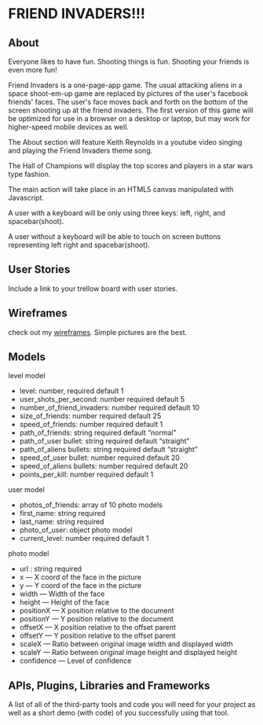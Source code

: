 # FRIEND INVADERS!!!

## About

Everyone likes to have fun.  Shooting things is fun.  Shooting your friends is even more fun!

Friend Invaders is a one-page-app game.  The usual attacking aliens in a space shoot-em-up game are replaced by 
pictures of the user's facebook friends' faces.  The user's face moves back and forth on the bottom of the screen shooting up at the friend invaders.  The first version of this game will be optimized for use in a browser on a desktop or laptop, but may work for higher-speed mobile devices as well. 

The About section will feature Keith Reynolds in a youtube video singing and playing the Friend Invaders theme song.

The Hall of Champions will display the top scores and players in a star wars type fashion.

The main action will take place in an HTML5 canvas manipulated with Javascript.

A user with a keyboard will be only using three keys: left, right, and spacebar(shoot).

A user without a keyboard will be able to touch on screen buttons representing left right and spacebar(shoot).
## User Stories

Include a link to your trellow board with user stories.

## Wireframes
check out my [wireframes](https://keithreynoldsworld.mybalsamiq.com/mockups/3298663.png?key=f9c1acfc12ca5adbd1ec074dba091473af584790 "mockups"). Simple pictures are the best.


## Models

level model
	
*	level: number, required default 1
*	user_shots_per_second: number required default 5 
*	number_of_friend_invaders: number required default 10
*	size_of_friends: number required default 25
*	speed_of_friends: number required default 1
*	path_of_friends: string required default “normal"
*	path_of_user bullet: string required default “straight"
*	path_of_aliens bullets: string required default “straight”
*	speed_of_user bullet: number required default 20
*	speed_of_aliens bullets: number required default 20
*	points_per_kill: number required default 1
	
	
user model

*	photos_of_friends: array of 10 photo models 
*	first_name: string required
*	last_name: string required
*	photo_of_user: object photo model
*	current_level: number required default 1
	
photo model

* url : string required
* x — X coord of the face in the picture
* y — Y coord of the face in the picture
* width — Width of the face
* height — Height of the face
* positionX — X position relative to the document
* positionY — Y position relative to the document
* offsetX — X position relative to the offset parent
* offsetY — Y position relative to the offset parent
* scaleX — Ratio between original image width and displayed width
* scaleY — Ratio between original image height and displayed height
* confidence — Level of confidence



## APIs, Plugins, Libraries and Frameworks

A list of all of the third-party tools and code you will need for your project as well as a short demo (with code) of you successfully using that tool.

